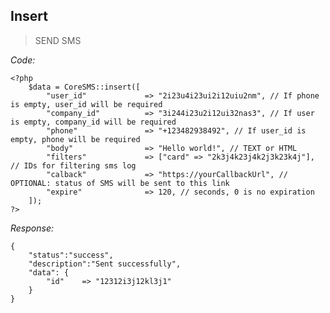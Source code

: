 ## Insert

> SEND SMS

*Code:*

    <?php
        $data = CoreSMS::insert([
            "user_id"             => "2i23u4i23ui2i12uiu2nm", // If phone is empty, user_id will be required 
            "company_id"          => "3i244i23u2i12ui32nas3", // If user is empty, company_id will be required 
            "phone"               => "+123482938492", // If user_id is empty, phone will be required 
            "body"                => "Hello world!", // TEXT or HTML
            "filters"             => ["card" => "2k3j4k23j4k2j3k23k4j"], // IDs for filtering sms log
            "calback"             => "https://yourCallbackUrl", // OPTIONAL: status of SMS will be sent to this link
            "expire"              => 120, // seconds, 0 is no expiration
        ]);
    ?>

*Response:*

    {
        "status":"success", 
        "description":"Sent successfully",
        "data": {
            "id"    => "12312i3j12kl3j1"
        }
    }

<br/>
<br/>
<br/>